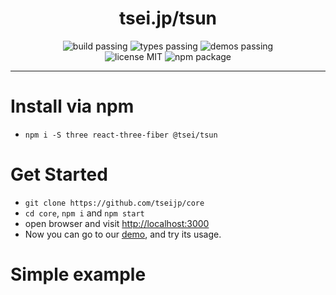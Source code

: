 

<h1 align="center">tsei.jp/tsun</h1>
<p align="center">
    <img alt="build passing" src="https://img.shields.io/badge/build-👌-green.svg"/>
    <img alt="types passing" src="https://img.shields.io/badge/types-👌-yellow.svg"/>
    <img alt="demos passing" src="https://img.shields.io/badge/demos-👌-red.svg"/>
    <br>
    <img alt="license MIT" src="https://img.shields.io/badge/license-MIT-green.svg"/>
    <img alt="npm package" src="https://badge.fury.io/js/%40tsei%2Ftsun.svg"/>
</p>

<hr>

# Install via npm
- `npm i -S three react-three-fiber @tsei/tsun`

# Get Started
- `git clone https://github.com/tseijp/core`
- `cd core`, `npm i` and `npm start`
- open browser and visit [http://localhost:3000](http://localhost:3000)
- Now you can go to our [demo](https://tsei.jp/tsun/), and try its usage.

# Simple example
